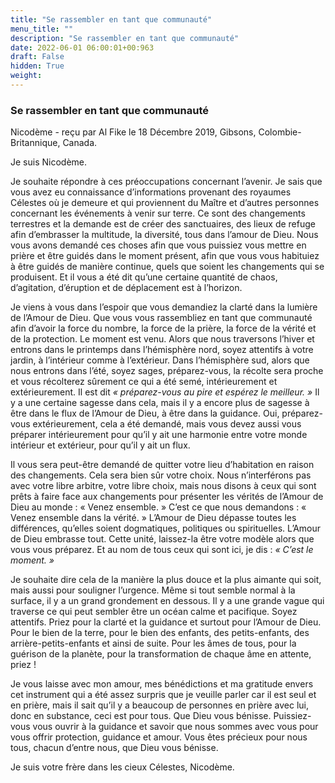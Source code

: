 ```yaml
---
title: "Se rassembler en tant que communauté"
menu_title: ""
description: "Se rassembler en tant que communauté"
date: 2022-06-01 06:00:01+00:963
draft: False
hidden: True
weight:
---
```

### Se rassembler en tant que communauté

Nicodème - reçu par Al Fike le 18 Décembre 2019, Gibsons, Colombie-Britannique, Canada.

Je suis Nicodème.

Je souhaite répondre à ces préoccupations concernant l’avenir. Je sais que vous avez eu connaissance d’informations provenant des royaumes Célestes où je demeure et qui proviennent du Maître et d’autres personnes concernant les événements à venir sur terre. Ce sont des changements terrestres et la demande est de créer des sanctuaires, des lieux de refuge afin d’embrasser la multitude, la diversité, tous dans l’amour de Dieu. Nous vous avons demandé ces choses afin que vous puissiez vous mettre en prière et être guidés dans le moment présent, afin que vous vous habituiez à être guidés de manière continue, quels que soient les changements qui se produisent. Et il vous a été dit qu’une certaine quantité de chaos, d’agitation, d’éruption et de déplacement est à l’horizon.

Je viens à vous dans l’espoir que vous demandiez la clarté dans la lumière de l’Amour de Dieu. Que vous vous rassembliez en tant que communauté afin d’avoir la force du nombre, la force de la prière, la force de la vérité et de la protection. Le moment est venu. Alors que nous traversons l’hiver et entrons dans le printemps dans l’hémisphère nord, soyez attentifs à votre jardin, à l’intérieur comme à l’extérieur. Dans l’hémisphère sud, alors que nous entrons dans l’été, soyez sages, préparez-vous, la récolte sera proche et vous récolterez sûrement ce qui a été semé, intérieurement et extérieurement. Il est dit *« préparez-vous au pire et espérez le meilleur. »* Il y a une certaine sagesse dans cela, mais il y a encore plus de sagesse à être dans le flux de l’Amour de Dieu, à être dans la guidance. Oui, préparez-vous extérieurement, cela a été demandé, mais vous devez aussi vous préparer intérieurement pour qu’il y ait une harmonie entre votre monde intérieur et extérieur, pour qu’il y ait un flux.

Il vous sera peut-être demandé de quitter votre lieu d’habitation en raison des changements. Cela sera bien sûr votre choix. Nous n’interférons pas avec votre libre arbitre, votre libre choix, mais nous disons à ceux qui sont prêts à faire face aux changements pour présenter les vérités de l’Amour de Dieu au monde : « Venez ensemble. » C’est ce que nous demandons : « Venez ensemble dans la vérité. » L’Amour de Dieu dépasse toutes les différences, qu’elles soient dogmatiques, politiques ou spirituelles. L’Amour de Dieu embrasse tout. Cette unité, laissez-la être votre modèle alors que vous vous préparez. Et au nom de tous ceux qui sont ici, je dis : *« C’est le moment. »*

Je souhaite dire cela de la manière la plus douce et la plus aimante qui soit, mais aussi pour souligner l’urgence. Même si tout semble normal à la surface, il y a un grand grondement en dessous. Il y a une grande vague qui traverse ce qui peut sembler être un océan calme et pacifique. Soyez attentifs. Priez pour la clarté et la guidance et surtout pour l’Amour de Dieu. Pour le bien de la terre, pour le bien des enfants, des petits-enfants, des arrière-petits-enfants et ainsi de suite. Pour les âmes de tous, pour la guérison de la planète, pour la transformation de chaque âme en attente, priez !

Je vous laisse avec mon amour, mes bénédictions et ma gratitude envers cet instrument qui a été assez surpris que je veuille parler car il est seul et en prière, mais il sait qu’il y a beaucoup de personnes en prière avec lui, donc en substance, ceci est pour tous. Que Dieu vous bénisse. Puissiez-vous vous ouvrir à la guidance et savoir que nous sommes avec vous pour vous offrir protection, guidance et amour. Vous êtes précieux pour nous tous, chacun d’entre nous, que Dieu vous bénisse.

Je suis votre frère dans les cieux Célestes, Nicodème.
